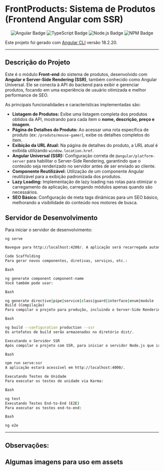 # FrontProducts: Sistema de Produtos (Frontend Angular com SSR)

<p align="center">
  <img src="https://img.shields.io/badge/Angular-DD0031?style=for-the-badge&logo=angular&logoColor=white" alt="Angular Badge"/>
  <img src="https://img.shields.io/badge/TypeScript-3178C6?style=for-the-badge&logo=typescript&logoColor=white" alt="TypeScript Badge"/>
  <img src="https://img.shields.io/badge/Node.js-339933?style=for-the-badge&logo=node.js&logoColor=white" alt="Node.js Badge"/>
  <img src="https://img.shields.io/badge/NPM-CB3837?style=for-the-badge&logo=npm&logoColor=white" alt="NPM Badge"/>
</p>

Este projeto foi gerado com [Angular CLI](https://github.com/angular/angular-cli) versão 18.2.20.

---

## Descrição do Projeto

Este é o módulo **Front-end** do sistema de produtos, desenvolvido com **Angular e Server-Side Rendering (SSR)**, também conhecido como Angular Universal. Ele se conecta à API do backend para exibir e gerenciar produtos, focando em uma experiência de usuário otimizada e melhor performance de SEO.

As principais funcionalidades e características implementadas são:

* **Listagem de Produtos:** Exibe uma listagem completa dos produtos obtidos da API, mostrando para cada item o **nome, descrição, preço e imagem**.
* **Página de Detalhes do Produto:** Ao acessar uma rota específica de produto (ex: `/produto/mouse-gamer`), exibe os detalhes completos do item.
* **Exibição da URL Atual:** Na página de detalhes do produto, a URL atual é exibida utilizando `window.location.href`.
* **Angular Universal (SSR):** Configuração correta de `@angular/platform-server` para habilitar o Server-Side Rendering, garantindo que o conteúdo seja renderizado no servidor antes de ser enviado ao cliente.
* **Componente Reutilizável:** Utilização de um componente Angular reutilizável para a exibição padronizada dos produtos.
* **Lazy Loading:** Implementação de lazy loading nas rotas para otimizar o carregamento da aplicação, carregando módulos apenas quando são necessários.
* **SEO Básico:** Configuração de meta tags dinâmicas para um SEO básico, melhorando a visibilidade do conteúdo nos motores de busca.

## Servidor de Desenvolvimento

Para iniciar o servidor de desenvolvimento:

```bash
ng serve

Navegue para http://localhost:4200/. A aplicação será recarregada automaticamente se você alterar qualquer um dos arquivos fonte.

Code Scaffolding
Para gerar novos componentes, diretivas, serviços, etc.:

Bash

ng generate component component-name
Você também pode usar:

Bash

ng generate directive|pipe|service|class|guard|interface|enum|module
Build (Compilação)
Para compilar o projeto para produção, incluindo o Server-Side Rendering:

Bash

ng build --configuration production --ssr
Os artefatos de build serão armazenados no diretório dist/.

Executando o Servidor SSR
Após compilar o projeto com SSR, para iniciar o servidor Node.js que irá servir a aplicação Angular com Universal:

Bash

npm run serve:ssr
A aplicação estará acessível em http://localhost:4000/.

Executando Testes de Unidade
Para executar os testes de unidade via Karma:

Bash

ng test
Executando Testes End-to-End (E2E)
Para executar os testes end-to-end:

Bash

ng e2e
```
---
## Observações:
Algumas imagens para uso em assets
---

